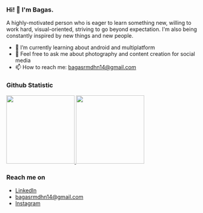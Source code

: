 ### Hi! 👋 I'm Bagas.

A highly-motivated person who is eager to learn something new, willing to work hard, visual-oriented, striving to go beyond expectation. I'm also being constantly inspired by new things and new people.

- 🌱 I’m currently learning about android and multiplatform
- 💬 Feel free to ask me about photography and content creation for social media
- 📫 How to reach me: bagasrmdhn14@gmail.com

<!-- ### Tech Stack
  <a href="#"><img align="left" alt="JavaScript" title="JavaScript" width="21px" src="https://upload.wikimedia.org/wikipedia/commons/9/99/Unofficial_JavaScript_logo_2.svg" /></a>
  <a href="https://nodejs.org/"><img align="left" alt="NodeJS" title="NodeJS" width="21px" src="https://seeklogo.com/images/N/nodejs-logo-FBE122E377-seeklogo.com.png" /></a>
  <a href="https://reactjs.org/"><img align="left" alt="React" title="React" width="21px" src="https://cdn.worldvectorlogo.com/logos/react-2.svg" /></a>
  <a href="https://hapi.dev/"><img align="left" alt="Hapi" title="Hapi (NodeJS HTTP Framework)" width="21px" src="https://avatars.githubusercontent.com/u/3774533?s=200&v=4" /></a>
  <a href="https://nextjs.org/"><img align="left" alt="Next" title="Next (React SSR Framework)" width="21px" src="https://iconape.com/wp-content/files/gm/82643/svg/next-js.svg" /></a>
  <br>
  <br> -->
  
### Github Statistic
<p align="left">
<a href="https://github.com/bagasrmdhn">
  <img height="180em" src="https://github-readme-stats-eight-theta.vercel.app/api?username=bagasrmdhn&show_icons=true&theme=algolia&include_all_commits=true&count_private=true"/>
  <img height="180em" src="https://github-readme-stats-eight-theta.vercel.app/api/top-langs/?username=bagasrmdhn&layout=compact&langs_count=8&theme=algolia"/>
</a>
</p>

### Reach me on
- <a href="https://www.linkedin.com/in/bagasramadhani/">LinkedIn</a>
- bagasrmdhn14@gmail.com
- <a href="https://www.instagram.com/begrmdhn/">Instagram</a>
